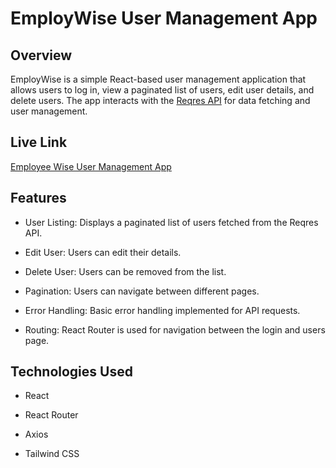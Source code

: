 # EmployWise User Management App

## Overview

EmployWise is a simple React-based user management application that allows users to log in, view a paginated list of users, edit user details, and delete users. The app interacts with the  [Reqres API](https://reqres.in/) for data fetching and user management.

## Live Link
[Employee Wise User Management App](https://employ-wise-user-management-app-mb3c.vercel.app/)

## Features

- User Listing: Displays a paginated list of users fetched from the Reqres API.

- Edit User: Users can edit their details.

- Delete User: Users can be removed from the list.

- Pagination: Users can navigate between different pages.

- Error Handling: Basic error handling implemented for API requests.

- Routing: React Router is used for navigation between the login and users page.

## Technologies Used

- React

- React Router

- Axios

- Tailwind CSS

